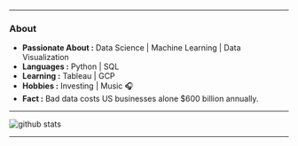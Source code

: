 --------------------------------------------------------------------------------------------------------------------------------------
### About

-  **Passionate About :** Data Science | Machine Learning | Data Visualization
-  **Languages :** Python | SQL
-  **Learning :** Tableau | GCP
-  **Hobbies :** Investing | Music :headphones:
-  **Fact :** Bad data costs US businesses alone $600 billion annually. 

---------------------------------------------------------------------------------------------------------------------------------------------------------------------------------

![github stats](https://github-readme-stats.vercel.app/api?username=James-Hagerman&show_icons=true)

---------------------------------------------------------------------------------------------------------------------------------------------------------------------------------



